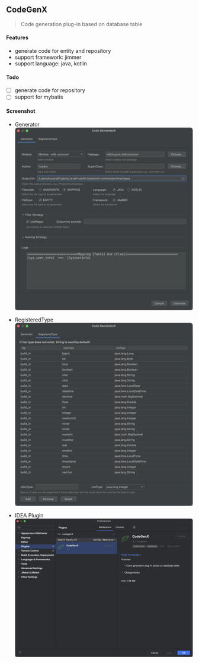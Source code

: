 CodeGenX
---
> Code generation plug-in based on database table

#### Features
- generate code for entity and repository
- support framework: jimmer
- support language: java, kotlin

#### Todo
- [ ] generate code for repository
- [ ] support for mybatis

#### Screenshot
- Generator
![generator](screenshot/generator.png)

- RegisteredType
![registeredType](screenshot/registeredType.png)

- IDEA Plugin
![IDEA plugin](screenshot/plugin.png)